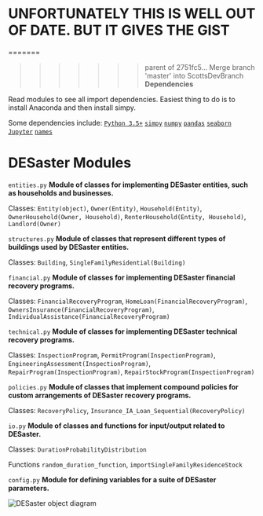 # UNFORTUNATELY THIS IS WELL OUT OF DATE. BUT IT GIVES THE GIST

=======
>>>>>>> parent of 2751fc5... Merge branch 'master' into ScottsDevBranch
**Dependencies**

Read modules to see all import dependencies. Easiest thing to do is to install Anaconda and then install simpy.

Some dependencies include:
[`Python 3.5+`](https://www.python.org/downloads/)
[`simpy`](https://simpy.readthedocs.io/en/latest/)
[`numpy`](http://www.numpy.org)
[`pandas`](http://pandas.pydata.org)
[`seaborn`](https://seaborn.pydata.org)
[`Jupyter`](http://jupyter.readthedocs.io/en/latest/install.html)
[`names`](https://pypi.python.org/pypi/names/)

# DESaster Modules

`entities.py` **Module of classes for implementing DESaster entities, such as households and businesses.**

Classes:
`Entity(object)`, 
`Owner(Entity)`, 
`Household(Entity)`, 
`OwnerHousehold(Owner, Household)`, 
`RenterHousehold(Entity, Household)`, 
`Landlord(Owner)`

`structures.py` **Module of classes that represent different types of buildings used by DESaster entities.**

Classes:
`Building`, 
`SingleFamilyResidential(Building)`

`financial.py` **Module of classes for implementing DESaster financial recovery programs.**

Classes:
`FinancialRecoveryProgram`, 
`HomeLoan(FinancialRecoveryProgram)`, 
`OwnersInsurance(FinancialRecoveryProgram)`, 
`IndividualAssistance(FinancialRecoveryProgram)` 

`technical.py` **Module of classes for implementing DESaster technical recovery programs.**

Classes:
`InspectionProgram`, 
`PermitProgram(InspectionProgram)`, 
`EngineeringAssessment(InspectionProgram)`, 
`RepairProgram(InspectionProgram)`, 
`RepairStockProgram(InspectionProgram)`

`policies.py` **Module of classes that implement compound policies for custom arrangements of DESaster recovery programs.**

Classes:
`RecoveryPolicy`, 
`Insurance_IA_Loan_Sequential(RecoveryPolicy)`

`io.py` **Module of classes and functions for input/output related to DESaster.**

Classes:
`DurationProbabilityDistribution`

Functions
`random_duration_function`, 
`importSingleFamilyResidenceStock` 

`config.py` **Module for defining variables for a suite of DESaster parameters.**

![DESaster object diagram](classes_desaster.png "Object diagram of DESaster")



